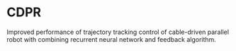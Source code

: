 # CDPR
Improved performance of trajectory tracking control of cable-driven parallel robot with combining recurrent neural network and feedback algorithm.  
